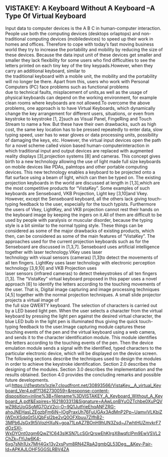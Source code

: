 ## VISTAKEY: A Keyboard Without A Keyboard –A Type Of Virtual Keyboard ##
Input data to computer devices is the A B C in human-computer  interaction. 
People  use  both  the  computing devices   (desktops   orlaptops)   and
non-traditional computing  devices  (mobiledevices)  to  speed  up  their work  in  homes  and  offices. 
Therefore  to  cope  with today’s fast moving business world they try to increase the  portability  and 
mobility  by  reducing  the  size  of these  devices.  Because  the  data  input  unit  of  these devices
get smaller and smaller they lack flexibility for some  users  who  find  difficulties  to  see  the  letters 
printed on each tiny key of the tiny keypads.However, when  they  carry  an additional  keyboard,  similar to  
the traditional  keyboard  with  a  mobile  unit,  the  mobility and the  portability  will no  longer  be  there. 
Apart  from this,  users  who  work  with  Personal Computers  (PC) face  problems  such  as  functional  problems  
due  to technical  faults,  misplacement  of  units,as  well  as  the usage   of   physical   keyboards   can   depend
on   the working  environment,  for  example  clean rooms  where keyboards are not allowed.To  overcome  the  above  problems,
one  approach  is  to have Virtual Keyboards, which dynamically change the key arrangement for different users, situations,
or even from  keystroke  to  keystroke  [1,  2]such  as  Visual Panel,  FingeRing  and  Touch  Stream  to  name  a  few. But these have their own drawbacks, 
such as high cost, the  same  key  location  has  to  be  pressed  repeatedly  to enter  data,  slow  typing  speed,  user  has  to  wear  gloves or  data  processing  units,  possibility  of  damaging  the keys, etc.
However,  the  virtual input  devices  open  the  path  for  a novel  scheme  called  vision  based  human-computerinteraction   in   which   traditional   input   and   output devices  are  replaced  with  augmented 
reality  displays [3],projection  systems  [8]  and  cameras.  This  concept gives  birth  to  a  new  technology  allowing  the  use  of light  made  full  size  keyboards  on  mobile  devices  like PDAs, palmtops and 
other portable computing devices. This   new   technology   enables   a   keyboard   to   be projected  onto  a  flat  surface  using  a  beam  of  light, which  can  then  be  typed  on.  The  existing  projection keyboards 
in the world are discussed at length in [1,3],which    are    the    most    competitive    products    for “VistaKey”.  Some  examples  of  such  keyboards  are Senseboard,  VKB  Projection,  Light  key  [3,10]and Vkey. 
However,  except  the  Senseboard  keyboard,  all the  others  lack  giving  touch-typing  feedback  to  the user,  especially  for  the  touch  typists.  Furthermore  the users  of  Vkey,  LightKey, 
and  VKB  projection  cannot rest their hands  on the  keyboard image  by  keeping  the ingers  on  it.All  of  them  are  difficult  to  be  used  by people with paralysis or muscular disorder, because the typing  style 
is  a  bit  similar  to  the  normal  typing  style.  These  things  can  be  considered  as  some  of  the  major drawbacks  of  existing  products,  which  then,  can  be considered as some of the main features of “VistaKey”.
The   approaches   used   for   the   current   projection keyboards  such as  for  the  Senseboard  are  discussed  in [1,3,7].  Senseboard  uses  artificial  intelligence  together with  laser  technology.VKey  uses  laser  
technology with   visual   sensors   (cameras)   [1,3]to   detect   the movements  of  all  ten  fingers.  LightKey  uses  laser technology    with   electronic   perception   technology [3,9,10]   and   VKB   Projection   uses  
laser   sensors (infrared  cameras)  to  detect  thekeystrokes  of  all  ten fingers [1,3]. The   “VistaKey”   virtual   keyboard   proposed   in  this paper  uses  a  novel  approach  [6]  to  identify  the  letters according to
the touching movements of the user. That is,   Digital   image   capturing   and   image   processing techniques  [4,5]  together  with  the  normal  projection techniques. A  small  slide  projector  projects  a  virtual image   of   
the   full   size   QWERTY   keyboard.   The selection  of  characters  is  carried  out  by  a  LED  based light  pen.  When  the  user  selects  a  character  from  the virtual  keyboard  by  pressing  the  light  pen  against  the desired 
virtual character, the blue LED bulb in the light pen  is  illuminated  thus  giving  the  quick  touch-typing feedback to the user.Image capturing module captures these   touching   events   of   the   pen   and   the   virtual keyboard  using  a  web  camera,
and  sends  it  to  the character identification module. This module identifies the letters according to the touching events of the pen. Then  the device  emulation module  sends a  signal  with the   identified,   typed   characters   to   the   particular electronic   device, 
which   will   be   displayed   on   the device screen.  The following sections describe the techniques used to design  the  modules  in  order  to  achieve  the  keystroke identification.  Section  2.0  describes  the  designing  of the modules.  Section  3.0  describes  the  implementation and 
the  results  obtained.  Section  4.0  provides  the concluding remarks and possible future developments.
url:https://d1wqtxts1xzle7.cloudfront.net/30893566/VistaKey__A_virtual_Keyboard_Ver4.pdf?1362730059=&response-content-disposition=inline%3B+filename%3DVISTAKEY_A_Keyboard_Without_A_Keyboard_A.pdf&Expires=1621803313&Signature=AAwLonBYuOZTchbe0XuPQVwZ98zUoGSgMG7OzV2cj-O~9Q1JutfrieEhqANFZRG-ahoJNEHasLZEgzbFm6iN~IOgPraxUh76FuUGAx3AdMnP2Pp~UamviVLKbiZiWDnXSdqGt5UQbFsI2be2vQ0OFXbuu7ZIfhB2-3MPb6JsGx9t5iVqzHXuN~goa71LpAZ7BOnH9hUN3Zsd~J7whtHUZmvkrF7dOzSXl-WxDYOnt0zgm6QwZ1C643sIKSN7LcSGrQrswEhKIrgX8wqfclPm9EwVSVL2ChZk~fYiJw6K4-6xg7sNh1Ux7MH4Gx13v2xsPvm8RN4ZRaA2gmbQL53Deg__&Key-Pair-Id=APKAJLOHF5GGSLRBV4ZA

